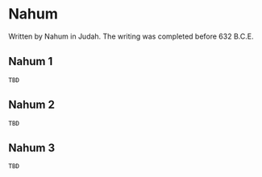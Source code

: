# Nahum

Written by Nahum in Judah. The writing was completed before 632 B.C.E.

## Nahum 1

```
TBD
```


## Nahum 2

```
TBD
```


## Nahum 3

```
TBD
```



